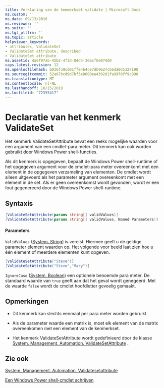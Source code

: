 ```yaml
---
title: Verklaring van de kenmerkset validate | Microsoft Docs
ms.custom: ''
ms.date: 09/13/2016
ms.reviewer: ''
ms.suite: ''
ms.tgt_pltfrm: ''
ms.topic: article
helpviewer_keywords:
- attributes, ValidateSet
- ValidateSet attribute, described
- ValidateSet attribute
ms.assetid: 4a6f97ab-45b2-4f3d-84d4-30acf8e074d0
caps.latest.revision: 12
ms.openlocfilehash: b036f39cd01ffe4b4ce7db9627cb6da0d5327190
ms.sourcegitcommit: 52a67bcd9d7bf3e8600ea4302d1fa8970ff9c998
ms.translationtype: MT
ms.contentlocale: nl-NL
ms.lasthandoff: 10/15/2019
ms.locfileid: "72355417"
---
```

# <a name="validateset-attribute-declaration"></a>Declaratie van het kenmerk ValidateSet

Het kenmerk ValidateSetAttribute bevat een reeks mogelijke waarden voor een argument van een cmdlet-para meter. Dit kenmerk kan ook worden gebruikt door Windows Power shell-functies.

Als dit kenmerk is opgegeven, bepaalt de Windows Power shell-runtime of het opgegeven argument voor de cmdlet-para meter overeenkomt met een element in de opgegeven verzameling van elementen. De cmdlet wordt alleen uitgevoerd als het parameter argument overeenkomt met een element in de set. Als er geen overeenkomst wordt gevonden, wordt er een fout gegenereerd door de Windows Power shell-runtime.

## <a name="syntax"></a>Syntaxis

```csharp
[ValidateSetAttribute(params string[] validValues)]
[ValidateSetAttribute(params string[] validValues, Named Parameters)]
```

#### <a name="parameters"></a>Parameters

`ValidValues` ([System. String](/dotnet/api/System.String)) is vereist. Hiermee geeft u de geldige parameter element waarden op. Het volgende voor beeld laat zien hoe u één element of meerdere elementen kunt opgeven.

```csharp
[ValidateSetAttribute("Steve")]
[ValidateSetAttribute("Steve","Mary")]
```

`IgnoreCase` ([System. Boolean](/dotnet/api/System.Boolean)) een optionele benoemde para meter. De standaard waarde van `true` geeft aan dat het geval wordt genegeerd. Met de waarde `false` wordt de cmdlet hoofdletter gevoelig gemaakt.

## <a name="remarks"></a>Opmerkingen

- Dit kenmerk kan slechts eenmaal per para meter worden gebruikt.

- Als de parameter waarde een matrix is, moet elk element van de matrix overeenkomen met een element van de kenmerkset.

- Het kenmerk ValidateSetAttribute wordt gedefinieerd door de klasse [System. Management. Automation. ValidateSetAttribute](/dotnet/api/System.Management.Automation.ValidateSetAttribute) .

## <a name="see-also"></a>Zie ook

[System. Management. Automation. Validatesetattribute](/dotnet/api/System.Management.Automation.ValidateSetAttribute)

[Een Windows Power shell-cmdlet schrijven](./writing-a-windows-powershell-cmdlet.md)
